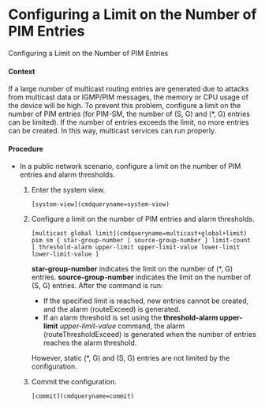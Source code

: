 Configuring a Limit on the Number of PIM Entries
================================================

Configuring a Limit on the Number of PIM Entries

#### Context

If a large number of multicast routing entries are generated due to attacks from multicast data or IGMP/PIM messages, the memory or CPU usage of the device will be high. To prevent this problem, configure a limit on the number of PIM entries (for PIM-SM, the number of (S, G) and (\*, G) entries can be limited). If the number of entries exceeds the limit, no more entries can be created. In this way, multicast services can run properly.


#### Procedure

* In a public network scenario, configure a limit on the number of PIM entries and alarm thresholds.
  1. Enter the system view.
     
     
     ```
     [system-view](cmdqueryname=system-view)
     ```
  2. Configure a limit on the number of PIM entries and alarm thresholds.
     
     
     ```
     [multicast global limit](cmdqueryname=multicast+global+limit) pim sm { star-group-number | source-group-number } limit-count [ threshold-alarm upper-limit upper-limit-value lower-limit lower-limit-value ] 
     ```
     
     **star-group-number** indicates the limit on the number of (\*, G) entries. **source-group-number** indicates the limit on the number of (S, G) entries. After the command is run:
     
     
     
     + If the specified limit is reached, new entries cannot be created, and the alarm (routeExceed) is generated.
     + If an alarm threshold is set using the **threshold-alarm upper-limit** *upper-limit-value* command, the alarm (routeThresholdExceed) is generated when the number of entries reaches the alarm threshold.
     
     However, static (\*, G) and (S, G) entries are not limited by the configuration.
  3. Commit the configuration.
     
     
     ```
     [commit](cmdqueryname=commit)
     ```